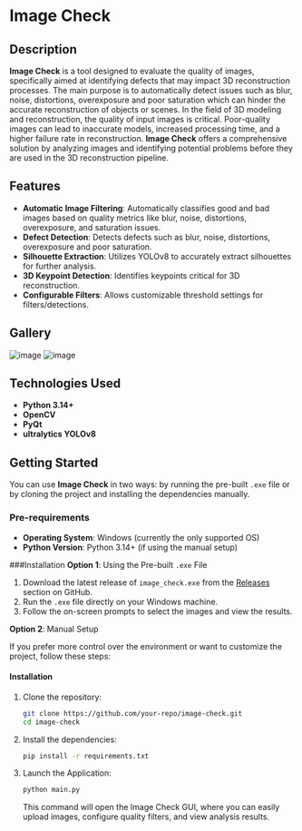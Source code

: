 # Image Check

## Description

**Image Check** is a tool designed to evaluate the quality of images, specifically aimed at identifying defects that may impact 3D reconstruction processes. The main purpose is to automatically detect issues such as blur, noise, distortions, overexposure and poor saturation which can hinder the accurate reconstruction of objects or scenes.
In the field of 3D modeling and reconstruction, the quality of input images is critical. Poor-quality images can lead to inaccurate models, increased processing time, and a higher failure rate in reconstruction. **Image Check** offers a comprehensive solution by analyzing images and identifying potential problems before they are used in the 3D reconstruction pipeline.

## Features

- **Automatic Image Filtering**: Automatically classifies good and bad images based on quality metrics like blur, noise, distortions, overexposure, and saturation issues.
- **Defect Detection**: Detects defects such as blur, noise, distortions, overexposure and poor saturation.
- **Silhouette Extraction**: Utilizes YOLOv8 to accurately extract silhouettes for further analysis.
- **3D Keypoint Detection**: Identifies keypoints critical for 3D reconstruction.
- **Configurable Filters**: Allows customizable threshold settings for filters/detections.

## Gallery

![image](https://github.com/user-attachments/assets/990cd967-38ef-4a39-885b-e872afd5546c) ![image](https://github.com/user-attachments/assets/f34bf8a9-de8f-41b2-ad04-422bbaabe3f5)


## Technologies Used

- **Python 3.14+**
- **OpenCV**
- **PyQt**
- **ultralytics YOLOv8**

## Getting Started

You can use **Image Check** in two ways: by running the pre-built `.exe` file or by cloning the project and installing the dependencies manually.

### Pre-requirements

- **Operating System**: Windows (currently the only supported OS)
- **Python Version**: Python 3.14+ (if using the manual setup)

###Installation
**Option 1**: Using the Pre-built `.exe` File

1. Download the latest release of `image_check.exe` from the [Releases](https://github.com/BartoszChmura/Image_Check/releases) section on GitHub.
2. Run the `.exe` file directly on your Windows machine.
3. Follow the on-screen prompts to select the images and view the results.

**Option 2**: Manual Setup

If you prefer more control over the environment or want to customize the project, follow these steps:

#### Installation

1. Clone the repository:

   ```bash
   git clone https://github.com/your-repo/image-check.git
   cd image-check

2. Install the dependencies:

   ```bash
   pip install -r requirements.txt

3. Launch the Application:

    ```bash
    python main.py
    ````` 

    This command will open the Image Check GUI, where you can easily upload images, configure quality filters, and view analysis results.
   
